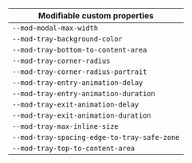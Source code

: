 | Modifiable custom properties                |
| ------------------------------------------- |
| `--mod-modal-max-width`                     |
| `--mod-tray-background-color`               |
| `--mod-tray-bottom-to-content-area`         |
| `--mod-tray-corner-radius`                  |
| `--mod-tray-corner-radius-portrait`         |
| `--mod-tray-entry-animation-delay`          |
| `--mod-tray-entry-animation-duration`       |
| `--mod-tray-exit-animation-delay`           |
| `--mod-tray-exit-animation-duration`        |
| `--mod-tray-max-inline-size`                |
| `--mod-tray-spacing-edge-to-tray-safe-zone` |
| `--mod-tray-top-to-content-area`            |
